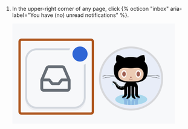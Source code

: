 1. In the upper-right corner of any page, click {% octicon "inbox" aria-label="You have (no) unread notifications" %}.

   ![Screenshot of the right corner of the header of GitHub. An inbox icon has a blue dot, indicating that there are unread notifications.](/assets/images/help/notifications/notifications-general-existence-indicator.png)
